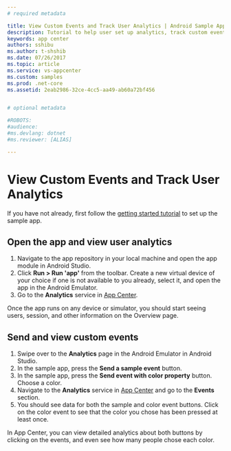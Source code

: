 ```yaml
---
# required metadata

title: View Custom Events and Track User Analytics | Android Sample App Tutorials
description: Tutorial to help user set up analytics, track custom events and check logflow.
keywords: app center
authors: sshibu
ms.author: t-shshib
ms.date: 07/26/2017
ms.topic: article
ms.service: vs-appcenter
ms.custom: samples
ms.prod: .net-core
ms.assetid: 2eab2986-32ce-4cc5-aa49-ab60a72bf456


# optional metadata

#ROBOTS:
#audience:
#ms.devlang: dotnet
#ms.reviewer: [ALIAS]

---
```



# View Custom Events and Track User Analytics
If you have not already, first follow the [getting started tutorial](getting-started.md) to set up the sample app.

## Open the app and view user analytics
1. Navigate to the app repository in your local machine and open the app module in Android Studio.
2. Click **Run > Run 'app'** from the toolbar. Create a new virtual device of your choice if one is not available to you already, select it, and open the app in the Android Emulator.
3. Go to the **Analytics** service in [App Center](https://mobile.azure.com/apps).

Once the app runs on any device or simulator, you should start seeing users, session, and other information on the Overview page.

## Send and view custom events

1. Swipe over to the **Analytics** page in the Android Emulator in Android Studio.
2. In the sample app, press the **Send a sample event** button.
3. In the sample app, press the **Send event with color property** button. Choose a color.
4. Navigate to the **Analytics** service in [App Center](https://mobile.azure.com/apps) and go to the **Events** section.
5. You should see data for both the sample and color event buttons. Click on the color event to see that the color you chose has been pressed at least once.  


In App Center, you can view detailed analytics about both buttons by clicking on the events, and even see how many people chose each color.
